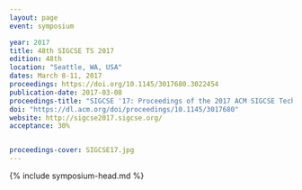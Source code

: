 ```yaml
---
layout: page
event: symposium

year: 2017
title: 48th SIGCSE TS 2017
edition: 48th
location: "Seattle, WA, USA"
dates: March 8-11, 2017
proceedings: https://doi.org/10.1145/3017680.3022454
publication-date: 2017-03-08
proceedings-title: "SIGCSE '17: Proceedings of the 2017 ACM SIGCSE Technical Symposium on Computer Science Education"
doi: "https://dl.acm.org/doi/proceedings/10.1145/3017680"
website: http://sigcse2017.sigcse.org/
acceptance: 30%


proceedings-cover: SIGCSE17.jpg
---
```


{% include symposium-head.md %}

